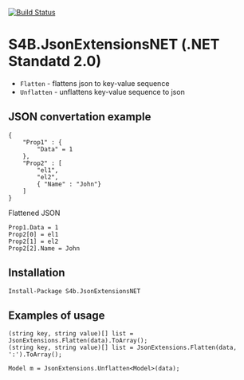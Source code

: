 [![Build Status](https://travis-ci.org/zhekaby/S4B.JsonExtensionsNET.svg?branch=master)](https://travis-ci.org/zhekaby/S4B.JsonExtensionsNET)
# S4B.JsonExtensionsNET (.NET Standatd 2.0)
* `Flatten` - flattens json to key-value sequence
* `Unflatten` - unflattens key-value sequence to json
## JSON convertation example
```
{
    "Prop1" : {
        "Data" = 1
    },
    "Prop2" : [
        "el1",
        "el2",
        { "Name" : "John"}
    ]
}
```
Flattened JSON
```
Prop1.Data = 1
Prop2[0] = el1
Prop2[1] = el2
Prop2[2].Name = John
```
## Installation
```
Install-Package S4b.JsonExtensionsNET
```
## Examples of usage
```
(string key, string value)[] list = JsonExtensions.Flatten(data).ToArray();
(string key, string value)[] list = JsonExtensions.Flatten(data, ':').ToArray();

Model m = JsonExtensions.Unflatten<Model>(data);
```

